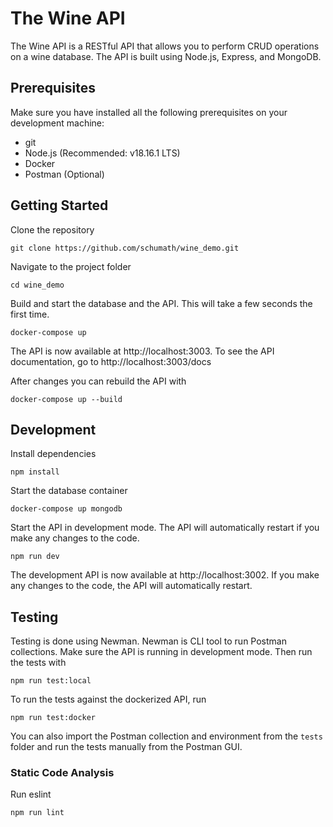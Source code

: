 # The Wine API
The Wine API is a RESTful API that allows you to perform CRUD operations on a wine database. The API is built using Node.js, Express, and MongoDB.

## Prerequisites
Make sure you have installed all the following prerequisites on your development machine:
- git
- Node.js (Recommended: v18.16.1 LTS)
- Docker
- Postman (Optional)

## Getting Started
Clone the repository
```console
git clone https://github.com/schumath/wine_demo.git
```
Navigate to the project folder
```console
cd wine_demo
```
Build and start the database and the API. This will take a few seconds the first time.
```console
docker-compose up
```
The API is now available at http://localhost:3003. To see the API documentation, go to http://localhost:3003/docs


After changes you can rebuild the API with
```console
docker-compose up --build
```


## Development
Install dependencies
```console
npm install
```
Start the database container
```console
docker-compose up mongodb
```
Start the API in development mode. The API will automatically restart if you make any changes to the code.
```console
npm run dev
```
The development API is now available at http://localhost:3002. If you make any changes to the code, the API will automatically restart.


## Testing
Testing is done using Newman. Newman is CLI tool to run Postman collections.
Make sure the API is running in development mode. Then run the tests with
```console
npm run test:local
```
To run the tests against the dockerized API, run
```console
npm run test:docker
```

You can also import the Postman collection and environment from the `tests` folder and run the tests manually from the Postman GUI.

### Static Code Analysis
Run eslint
```console
npm run lint
```

